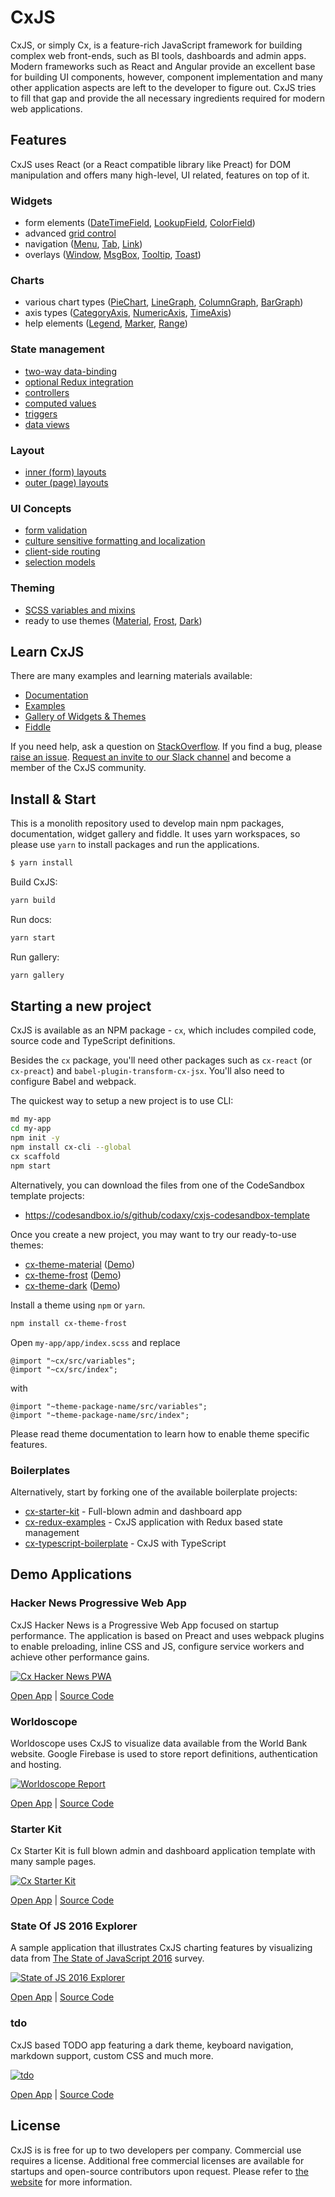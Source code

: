 # CxJS

CxJS, or simply Cx, is a feature-rich JavaScript framework for building complex web front-ends, such as BI tools,
dashboards and admin apps. Modern frameworks such as React and Angular provide an excellent base for building UI components,
however, component implementation and many other application aspects are left to the developer to figure out. CxJS tries to fill that gap and provide the all necessary ingredients required for modern web applications.

## Features

CxJS uses React (or a React compatible library like Preact) for DOM manipulation and offers many high-level, UI related, features on top of it.

### Widgets

- form elements ([DateTimeField](https://cxjs.io/docs/widgets/date-time-fields), [LookupField](https://cxjs.io/docs/widgets/lookup-fields), [ColorField](https://cxjs.io/docs/widgets/color-fields))
- advanced [grid control](https://cxjs.io/gallery/material/grid)
- navigation ([Menu](https://cxjs.io/gallery/material/menu/states), [Tab](https://cxjs.io/docs/widgets/tabs), [Link](https://cxjs.io/docs/widgets/links))
- overlays ([Window](https://cxjs.io/docs/widgets/windows), [MsgBox](https://cxjs.io/docs/widgets/msg-boxes), [Tooltip](https://cxjs.io/docs/widgets/tooltips), [Toast](https://cxjs.io/docs/widgets/toasts))

### Charts

- various chart types ([PieChart](https://cxjs.io/docs/charts/pie-charts), [LineGraph](https://cxjs.io/docs/charts/line-graphs), [ColumnGraph](https://cxjs.io/docs/charts/column-graphs), [BarGraph](https://cxjs.io/docs/charts/bar-graphs))
- axis types ([CategoryAxis](https://cxjs.io/docs/charts/category-axis), [NumericAxis](https://cxjs.io/docs/charts/numeric-axis), [TimeAxis](https://cxjs.io/docs/charts/time-axis))
- help elements ([Legend](https://cxjs.io/docs/charts/legend), [Marker](https://cxjs.io/docs/charts/markers), [Range](https://cxjs.io/docs/charts/ranges))

### State management

- [two-way data-binding](https://cxjs.io/docs/concepts/data-binding)
- [optional Redux integration](https://www.npmjs.com/package/cx-redux)
- [controllers](https://cxjs.io/docs/concepts/controllers)
- [computed values](https://cxjs.io/docs/concepts/controllers#computed-values)
- [triggers](https://cxjs.io/docs/concepts/controllers#triggers)
- [data views](https://cxjs.io/docs/concepts/data-views)

### Layout

- [inner (form) layouts](https://cxjs.io/docs/concepts/inner-layouts)
- [outer (page) layouts](https://cxjs.io/docs/concepts/outer-layouts)

### UI Concepts

- [form validation](https://cxjs.io/docs/widgets/validation-groups)
- [culture sensitive formatting and localization](https://cxjs.io/docs/concepts/localization)
- [client-side routing](https://cxjs.io/docs/concepts/router)
- [selection models](https://cxjs.io/docs/concepts/selections)

### Theming

- [SCSS variables and mixins](https://cxjs.io/docs/concepts/css)
- ready to use themes ([Material](https://cxjs.io/gallery/material), [Frost](https://cxjs.io/gallery/frost), [Dark](https://cxjs.io/gallery/dark))

## Learn CxJS

There are many examples and learning materials available:

- [Documentation](https://cxjs.io/docs)
- [Examples](https://cxjs.io/examples)
- [Gallery of Widgets & Themes ](https://cxjs.io/gallery)
- [Fiddle](https://cxjs.io/fiddle)

If you need help, ask a question on [StackOverflow](https://stackoverflow.com/questions/tagged/cxjs).
If you find a bug, please [raise an issue](https://github.com/codaxy/cxjs/issues).
[Request an invite to our Slack channel](https://cxjs.io/support)
and become a member of the CxJS community.

## Install & Start

This is a monolith repository used to develop main npm packages, documentation, widget gallery and fiddle. It uses yarn workspaces, so please use `yarn` to install packages and run the applications.

```bash
$ yarn install
```

Build CxJS:

```bash
yarn build
```

Run docs:

```bash
yarn start
```

Run gallery:

```bash
yarn gallery
```

## Starting a new project

CxJS is available as an NPM package - `cx`, which includes
compiled code, source code and TypeScript definitions.

Besides the `cx` package, you'll need other packages such as `cx-react` (or `cx-preact`) and `babel-plugin-transform-cx-jsx`.
You'll also need to configure Babel and webpack.

The quickest way to setup a new project is to use CLI:

```bash
md my-app
cd my-app
npm init -y
npm install cx-cli --global
cx scaffold
npm start
```

Alternatively, you can download the files from one of the CodeSandbox template projects:

- https://codesandbox.io/s/github/codaxy/cxjs-codesandbox-template

Once you create a new project, you may want to try our ready-to-use themes:

- [cx-theme-material](https://www.npmjs.com/package/cx-theme-material) ([Demo](https://cxjs.io/gallery/material))
- [cx-theme-frost](https://www.npmjs.com/package/cx-theme-frost) ([Demo](https://cxjs.io/gallery/frost))
- [cx-theme-dark](https://www.npmjs.com/package/cx-theme-dark) ([Demo](https://cxjs.io/gallery/dark))

Install a theme using `npm` or `yarn`.

```bash
npm install cx-theme-frost
```

Open `my-app/app/index.scss` and replace

```
@import "~cx/src/variables";
@import "~cx/src/index";
```

with

```
@import "~theme-package-name/src/variables";
@import "~theme-package-name/src/index";
```

Please read theme documentation to learn how to enable theme specific features.

### Boilerplates

Alternatively, start by forking one of the available boilerplate projects:

- [cx-starter-kit](https://github.com/codaxy/cx-starter-kit) - Full-blown admin and dashboard app
- [cx-redux-examples](https://github.com/codaxy/cx-redux-examples) - CxJS application with Redux based state management
- [cx-typescript-boilerplate](https://github.com/codaxy/cx-typescript-boilerplate) - CxJS with TypeScript

## Demo Applications

### Hacker News Progressive Web App

CxJS Hacker News is a Progressive Web App focused on startup performance.
The application is based on Preact and uses webpack plugins to enable preloading, inline CSS and JS,
configure service workers and achieve other performance gains.

<a href="https://hn.cxjs.io/">
    <img src="https://github.com/codaxy/cxjs/raw/master/misc/screenshots/hn/top.png" alt="Cx Hacker News PWA" />
</a>

[Open App](https://hn.cxjs.io/) | [Source Code](https://github.com/codaxy/cxjs-hackernews)

### Worldoscope

Worldoscope uses CxJS to visualize data available from the World Bank website.
Google Firebase is used to store report definitions, authentication and hosting.

<a href="https://worldoscope.cxjs.io/">
    <img src="https://github.com/codaxy/cxjs/raw/master/misc/screenshots/worldoscope/report.png" alt="Worldoscope Report" />
</a>

[Open App](https://worldoscope.cxjs.io/) | [Source Code](https://github.com/codaxy/worldoscope)

### Starter Kit

Cx Starter Kit is full blown admin and dashboard application template with many sample pages.

<a href="https://cxjs.io/starter">
    <img src="https://github.com/codaxy/cxjs/raw/master/misc/screenshots/starter/analytics.png" alt="Cx Starter Kit" />
</a>

[Open App](https://cxjs.io/starter) | [Source Code](https://github.com/codaxy/cx-starter-kit)

### State Of JS 2016 Explorer

A sample application that illustrates CxJS charting features by visualizing
data from [The State of JavaScript 2016](http://stateofjs.com/) survey.

<a href="https://codaxy.github.io/state-of-js-2016-explorer/">
    <img src="https://github.com/codaxy/cxjs/raw/master/misc/screenshots/sofjs2016/StateOfJs.png" alt="State of JS 2016 Explorer" />
</a>

[Open App](http://codaxy.github.io/state-of-js-2016-explorer) | [Source Code](https://github.com/codaxy/state-of-js-2016-explorer)

### tdo

CxJS based TODO app featuring a dark theme, keyboard navigation, markdown support, custom CSS and much more.

<a href="https://mstijak.github.io/tdo/">
    <img src="https://github.com/mstijak/tdo/raw/master/assets/screenshot.png" alt="tdo" />
</a>

[Open App](https://mstijak.github.io/tdo/) | [Source Code](https://github.com/mstijak/tdo)

## License

CxJS is is free for up to two developers per company. Commercial use requires a license. Additional free commercial licenses are available for startups and open-source contributors upon request.
Please refer to [the website](https://cxjs.io/) for more information.
